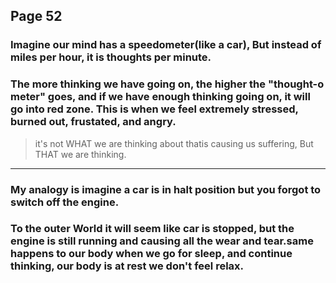 ## Page 52
### Imagine our mind has a speedometer(like a car), But instead of miles per hour, it is thoughts per minute.
### The more thinking we have going on, the higher the "thought-o meter" goes, and if we have enough thinking going on, it will go into red zone. This is when we feel extremely stressed, burned out, frustated, and angry.

> it's not WHAT we are thinking about thatis causing us suffering, But THAT we are thinking.
____________________


### My analogy is imagine a car is in halt position but you forgot to switch off the engine.

### To the outer World it will seem like car is stopped, but the engine is still running and causing all the wear and tear.same happens to our body when we go for sleep, and continue thinking, our body is at rest we don't feel relax.
